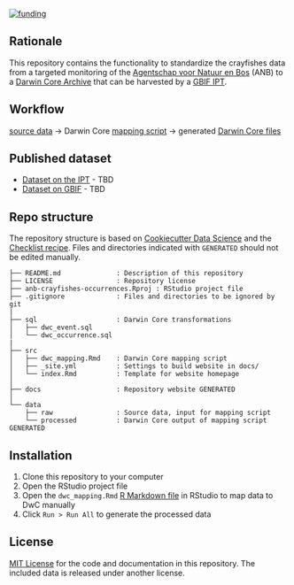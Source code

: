 [![funding](https://img.shields.io/static/v1?label=published+through&message=LIFE+RIPARIAS&labelColor=00a58d&color=ffffff)](https://www.riparias.be/)

## Rationale

This repository contains the functionality to standardize the crayfishes data from a targeted monitoring of the [Agentschap voor Natuur en Bos](https://www.natuurenbos.be/) (ANB) to a [Darwin Core Archive](https://ipt.gbif.org/manual/en/ipt/2.5/dwca-guide) that can be harvested by a [GBIF IPT](https://ipt.gbif.org/manual/en/ipt/2.5/).

## Workflow

[source data](https://github.com/riparias/anb-crayfishes-occurrences/tree/main/data/raw) → Darwin Core [mapping script](https://riparias.github.io/anb-crayfishes-occurrences/dwc_mapping.html) → generated [Darwin Core files](https://github.com/riparias/anb-crayfishes-occurrences/tree/main/data/processed)


## Published dataset

* [Dataset on the IPT](#) - TBD
* [Dataset on GBIF](#) - TBD

## Repo structure

The repository structure is based on [Cookiecutter Data Science](http://drivendata.github.io/cookiecutter-data-science/) and the [Checklist recipe](https://github.com/trias-project/checklist-recipe). Files and directories indicated with `GENERATED` should not be edited manually.

```
├── README.md              : Description of this repository
├── LICENSE                : Repository license
├── anb-crayfishes-occurrences.Rproj : RStudio project file
├── .gitignore             : Files and directories to be ignored by git
|
├── sql                    : Darwin Core transformations
│   ├── dwc_event.sql
│   └── dwc_occurrence.sql
|
├── src
│   ├── dwc_mapping.Rmd    : Darwin Core mapping script
│   ├── _site.yml          : Settings to build website in docs/
│   └── index.Rmd          : Template for website homepage
│
├── docs                   : Repository website GENERATED
│
└── data
    ├── raw                : Source data, input for mapping script
    └── processed          : Darwin Core output of mapping script GENERATED
```

## Installation

1. Clone this repository to your computer
2. Open the RStudio project file
5. Open the `dwc_mapping.Rmd` [R Markdown file](https://rmarkdown.rstudio.com/) in RStudio to map data to DwC manually
6. Click `Run > Run All` to generate the processed data

## License

[MIT License](LICENSE) for the code and documentation in this repository. The included data is released under another license.

